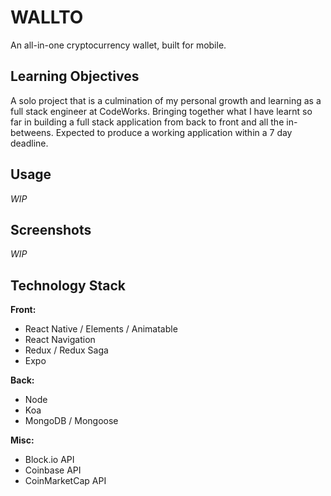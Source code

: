 # WALLTO
An all-in-one cryptocurrency wallet, built for mobile.

## Learning Objectives
A solo project that is a culmination of my personal growth and learning as a full stack engineer at CodeWorks. Bringing together what I have learnt so far in building a full stack application from back to front and all the in-betweens. Expected to produce a working application within a 7 day deadline.

## Usage
*WIP*

## Screenshots
*WIP*

## Technology Stack
**Front:**
- React Native / Elements / Animatable
- React Navigation
- Redux / Redux Saga
- Expo

**Back:**
- Node
- Koa
- MongoDB / Mongoose

**Misc:**
- Block.io API
- Coinbase API
- CoinMarketCap API
